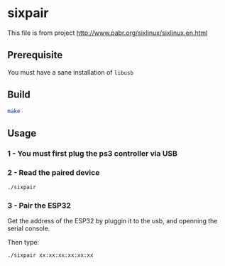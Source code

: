 # sixpair

This file is from project http://www.pabr.org/sixlinux/sixlinux.en.html

## Prerequisite

You must have a sane installation of `libusb`
## Build

```bash
make
```

## Usage

### 1 - You must first plug the ps3 controller via USB

### 2 - Read the paired device

```bash
./sixpair
```

### 3 - Pair the ESP32

Get the address of the ESP32 by pluggin it to the usb, and openning the serial console.

Then type:

```bash
./sixpair xx:xx:xx:xx:xx:xx
```
